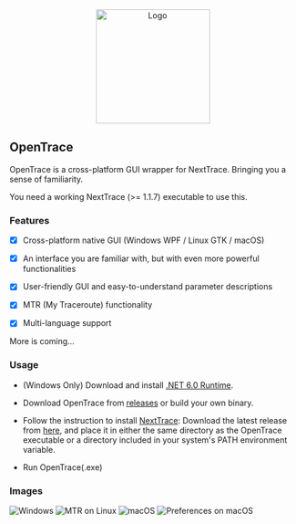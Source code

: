 <div align="center">

<img src="https://github.com/sjlleo/nexttrace/raw/main/asset/logo.png" height="200px" alt="Logo"/>

</div>

## OpenTrace

OpenTrace is a cross-platform GUI wrapper for NextTrace. Bringing you a sense of familiarity.

You need a working NextTrace (>= 1.1.7) executable to use this.

### Features

- [x] Cross-platform native GUI (Windows WPF / Linux GTK / macOS)

- [x] An interface you are familiar with, but with even more powerful functionalities

- [x] User-friendly GUI and easy-to-understand parameter descriptions

- [x] MTR (My Traceroute) functionality

- [x] Multi-language support

More is coming...

### Usage

- (Windows Only) Download and install [.NET 6.0 Runtime](https://dotnet.microsoft.com/en-us/download/dotnet/6.0).

- Download OpenTrace from [releases](https://github.com/Archeb/opentrace/releases) or build your own binary.

- Follow the instruction to install [NextTrace](https://github.com/sjlleo/nexttrace): Download the latest release from [here](https://github.com/sjlleo/nexttrace/releases), and place it in either the same directory as the OpenTrace executable or a directory included in your system's PATH environment variable.

- Run OpenTrace(.exe)


### Images

![Windows](https://i.imgur.com/kbQTStm.png)
![MTR on Linux](https://i.imgur.com/MxSHIcU.png)
![macOS](https://i.imgur.com/brB08tl.png)
![Preferences on macOS](https://i.imgur.com/X0L6c6S.png)
